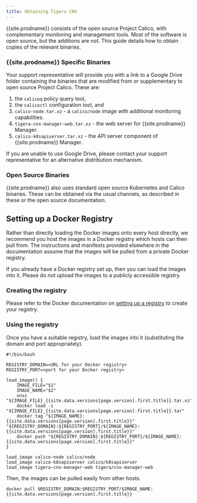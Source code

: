 ```yaml
---
title: Obtaining Tigera CNX
---
```


{{site.prodname}} consists of the open source Project Calico, with
complementary monitoring and management tools.  Most of the software is open
source, but the additions are not.  This guide details how to obtain copies of
the relevant binaries.

### {{site.prodname}} Specific Binaries

Your support representative will provide you with a link to a Google Drive folder
containing the binaries that are modified from or supplementary to open source
Project Calico.  These are:

1. the `calicoq` policy query tool,
2. the `calicoctl` configuration tool, and
3. `calico-node.tar.xz` - a `calico/node` image with additional monitoring capabilities.
4. `tigera-cnx-manager-web.tar.xz` - the web server for {{site.prodname}} Manager.
5. `calico-k8sapiserver.tar.xz` - the API server component of {{site.prodname}} Manager.

If you are unable to use Google Drive, please contact your support representative
for an alternative distribution mechanism.

### Open Source Binaries

{{site.prodname}} also uses standard open source Kubernetes and Calico binaries.  These
can be obtained via the usual channels, as described in these or the open source
documentation.

## Setting up a Docker Registry

Rather than directly loading the Docker images onto every host directly,
we recommend you host the images in a Docker registry which hosts can then pull
from.  The instructions and manifests provided elsewhere in the documentation 
assume that the images will be pulled from a private Docker registry.

If you already have a Docker registry set up, then you can load the images into it.
Please do not upload the images to a publicly accessible registry.

### Creating the registry

Please refer to the Docker documentation on [setting up a registry](https://docs.docker.com/registry/deploying/#running-a-domain-registry)
to create your registry.

### Using the registry

Once you have a suitable registry, load the images into it (substituting
the domain and port appropriately).
```
#!/bin/bash

REGISTRY_DOMAIN=<URL for your Docker registry>
REGISTRY_PORT=<port for your Docker registry>

load_image() {
    IMAGE_FILE="$1"
    IMAGE_NAME="$2"
    unxz "${IMAGE_FILE}_{{site.data.versions[page.version].first.title}}.tar.xz"
    docker load -i "${IMAGE_FILE}_{{site.data.versions[page.version].first.title}}.tar"
    docker tag "${IMAGE_NAME}:{{site.data.versions[page.version].first.title}}" "${REGISTRY_DOMAIN}:${REGISTRY_PORT}/${IMAGE_NAME}:{{site.data.versions[page.version].first.title}}"
    docker push "${REGISTRY_DOMAIN}:${REGISTRY_PORT}/${IMAGE_NAME}:{{site.data.versions[page.version].first.title}}"
}

load_image calico-node calico/node
load_image calico-k8sapiserver calico/k8sapiserver
load_image tigera-cnx-manager-web tigera/cnx-manager-web
```

Then, the images can be pulled easily from other hosts.
```
docker pull $REGISTRY_DOMAIN:$REGISTRY_PORT/$IMAGE_NAME:{{site.data.versions[page.version].first.title}}
```
